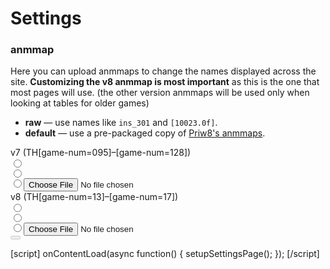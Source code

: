 # Settings



### anmmap

Here you can upload anmmaps to change the names displayed across the site.  **Customizing the v8 anmmap is most important** as this is the one that most pages will use. (the other version anmmaps will be used only when looking at tables for older games)

* **raw** &mdash; use names like `ins_301` and `[10023.0f]`.
* **default** &mdash; use a pre-packaged copy of [Priw8's anmmaps](https://github.com/Priw8/eclmap).

<div class="map-files" id="upload-anmmaps">
  <div class="rows">
    <div class="row v7">
      <div class='col label'>v7 (TH[game-num=095]&ndash;[game-num=128])</div>
      <div class='col raw'><input type='radio' id='anmmap-v7-raw' name='anmmap-v7'><label for='anmmap-v7-raw'></label></div>
      <div class='col auto'><input type='radio' id='anmmap-v7-auto' name='anmmap-v7'><label for='anmmap-v7-auto'></label></div>
      <div class='col file'><input type='radio' id='anmmap-v7-file' name='anmmap-v7'><label for='anmmap-v7-file'><input type='file'></label></div>
      <div class='col status'></div>
    </div>
    <div class="row v8">
      <div class='col label'>v8 (TH[game-num=13]&ndash;[game-num=17])</div>
      <div class='col raw'><input type='radio' id='anmmap-v8-raw' name='anmmap-v8'><label for='anmmap-v8-raw'></label></div>
      <div class='col auto'><input type='radio' id='anmmap-v8-auto' name='anmmap-v8'><label for='anmmap-v8-auto'></label></div>
      <div class='col file'><input type='radio' id='anmmap-v8-file' name='anmmap-v8'><label for='anmmap-v8-file'><input type='file'></label></div>
      <div class='col status'></div>
    </div>
  </div>
  <button class='confirm' disabled='true'></button><div class="save-status"></div>
</div>

[script]
onContentLoad(async function() {
  setupSettingsPage();
});
[/script]
